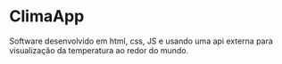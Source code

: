 # ClimaApp

Software desenvolvido em html, css, JS e usando uma api externa para visualização da temperatura ao redor do mundo.
